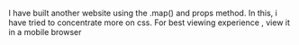 I have built another website using the .map() and props method. In this, i have tried to concentrate more on css. For best viewing experience , view it in a mobile browser
